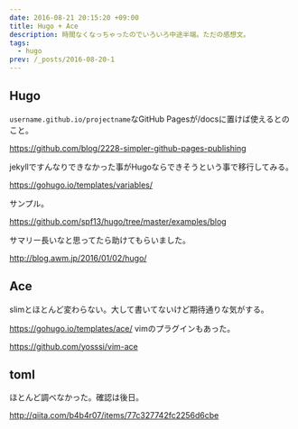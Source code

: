 ```yaml
---
date: 2016-08-21 20:15:20 +09:00
title: Hugo + Ace
description: 時間なくなっちゃったのでいろいろ中途半端。ただの感想文。
tags:
  - hugo
prev: /_posts/2016-08-20-1
---
```


## Hugo
`username.github.io/projectname`なGitHub Pagesが/docsに置けば使えるとのこと。

https://github.com/blog/2228-simpler-github-pages-publishing

jekyllですんなりできなかった事がHugoならできそうという事で移行してみる。

https://gohugo.io/templates/variables/

サンプル。

https://github.com/spf13/hugo/tree/master/examples/blog

サマリー長いなと思ってたら助けてもらいました。

http://blog.awm.jp/2016/01/02/hugo/

## Ace
slimとほとんど変わらない。大して書いてないけど期待通りな気がする。

https://gohugo.io/templates/ace/
vimのプラグインもあった。

https://github.com/yosssi/vim-ace

## toml
ほとんど調べなかった。確認は後日。

http://qiita.com/b4b4r07/items/77c327742fc2256d6cbe

